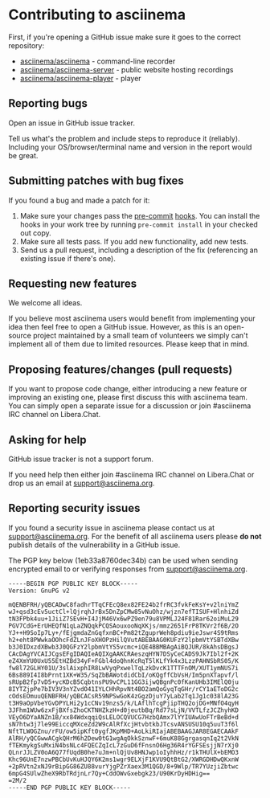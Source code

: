 # Contributing to asciinema

First, if you're opening a GitHub issue make sure it goes to the correct
repository:

- [asciinema/asciinema](https://github.com/asciinema/asciinema/issues) - command-line recorder
- [asciinema/asciinema-server](https://github.com/asciinema/asciinema-server/issues) - public website hosting recordings
- [asciinema/asciinema-player](https://github.com/asciinema/asciinema-player/issues) - player

## Reporting bugs

Open an issue in GitHub issue tracker.

Tell us what's the problem and include steps to reproduce it (reliably).
Including your OS/browser/terminal name and version in the report would be
great.

## Submitting patches with bug fixes

If you found a bug and made a patch for it:

1. Make sure your changes pass the [pre-commit](https://pre-commit.com/)
   [hooks](.pre-commit-config.yaml). You can install the hooks in your work
   tree by running `pre-commit install` in your checked out copy.
1. Make sure all tests pass. If you add new functionality, add new tests.
1. Send us a pull request, including a description of the fix (referencing an
   existing issue if there's one).

## Requesting new features

We welcome all ideas.

If you believe most asciinema users would benefit from implementing your idea
then feel free to open a GitHub issue. However, as this is an open-source
project maintained by a small team of volunteers we simply can't implement all
of them due to limited resources. Please keep that in mind.

## Proposing features/changes (pull requests)

If you want to propose code change, either introducing a new feature or
improving an existing one, please first discuss this with asciinema team. You
can simply open a separate issue for a discussion or join #asciinema IRC
channel on Libera.Chat.

## Asking for help

GitHub issue tracker is not a support forum.

If you need help then either join #asciinema IRC channel on Libera.Chat or
drop us an email at <support@asciinema.org>.

## Reporting security issues

If you found a security issue in asciinema please contact us at
support@asciinema.org. For the benefit of all asciinema users please **do
not** publish details of the vulnerability in a GitHub issue.

The PGP key below (1eb33a8760dec34b) can be used when sending encrypted email
to or verifying responses from support@asciinema.org.

```Public Key
-----BEGIN PGP PUBLIC KEY BLOCK-----
Version: GnuPG v2

mQENBFRH/yQBCADwC8fadhrTTqCFEcQ8ex82FE24b2frRC3fvkFeKsY+v2lniYmZ
wJ+qsd3cEv5uctCl+lQjrqhJrBx5DnZpCMw85vNuOhz/wjzn7efTISUF+HlnhiZd
tN3FPbk4uu+1JiiZ7SEvH+I4JjM46Vx6wPZ9en79u8VPMLJ24F81Rar62oiMuL29
PGV7CdG+ErUHEQfN1qLaZNQqkPCQSAouxooNqXKjs/mmz2651FrP8TKVr2f6B/2O
YJ++H9SoIp7Ly+/fEjgmdaZnGqfxnBC+Pm82tZguprWeh8pdiu9ieJswr4S9tRms
h2+eht8PWwkaOOhcFdZLnJFoXHOPzHilQVutABEBAAG0KUFzY2lpbmVtYSBTdXBw
b3J0IDxzdXBwb3J0QGFzY2lpbmVtYS5vcmc+iQE4BBMBAgAiBQJUR/8kAhsDBgsJ
CAcDAgYVCAIJCgsEFgIDAQIeAQIXgAAKCRAeszqHYN7DSyCeCADS9Jk7Ibl2f+2K
eZ4XmYU0UxU55EtHZBd34yF+FGbl4doQhnKcRqT5lKLfYk4x3LzzPAHNSbRS05/K
fw8l72GLHY01U/3slAixphIR8LwVyqPxwelTqLzkDvcK1TTTFnOM/XUT1ymNUS7i
6Bs889I4I8bPrnt1XK+W35/SqZbBAWotdidCbI/oKQgffCbVsH/Im5pnXTapvf/l
sRUpB2fp7vD5+ycKDcB5CqbtnsPU9vCPL11GG3ijwQBgnPc0fKanUHb3IMElQ0ju
8IYTZjpPe7bIV3V3nYZvdO41IYLCHhRpvNt4BO2amQoGyqTqGHr/rCY1aEToDG2c
cOdsEOmuuQENBFRH/yQBCACsR59NPSwGoK4zGgzDjuY7yLab2Tq1Jg1c038lA23G
t3H9aOpVbeYGvDPYLHi2y1cCNv19nzs5/k/LAflhTcgPjipTHQ2ojDG+MNfO4qyH
3JFhm1WUw6zxFjBXfsZhoCKTNHZkzH+d0jeutbBq/Rd77sLjN/VVTLfzJCZhyhKD
VEyO6DYaANZn1B/xx84WdxqqiQsLELOCQVUCG7HzbQAmx7lYYIUAwUoFTrBeBd+d
sN7htw3j7le99EiccqMXceZd2W9cAlRfXcjHtvbtkbJTcsvANSUSU10q5uuT3f6l
NftTLWOGZnu/rFU/ow5ipKft0ygfJKpMHD+AoLkiRIajABEBAAGJAR8EGAECAAkF
AlRH/yQCGwwACgkQHrM6h2Dew0tG1wgAqOkkSznwF+6muK88GgrgasqnIq2t2VkN
fTEKmykgSuMxiN4bsNLc4FQECZqIcL7zGuD6fFnsnO6Hg36R4rYGFSEsjjN7rXj0
QLnrJJLZV0oA6Q77fUqdB0he7uJm+nlQjUv8HNJwp1oIyhhHz/r1kTHUlX+bEMO3
Khc96UnE7nzwPBCbUvKuHJQY6K2ms1wgr9ELXjF1KVU9QtBtG2/XWRGDHDwQKxnW
+2pRVtn2xNJ9rBipGG86ZU88vurYjgPZrXaex3M1QGD/8+9Wlp/TR7YUzjiZbtwc
6mpG4SUlwZheX9RbTRdjnLr7Qy+CddOWvGxebgk23/U90KrDyHDHig==
=2M/2
-----END PGP PUBLIC KEY BLOCK-----
```
